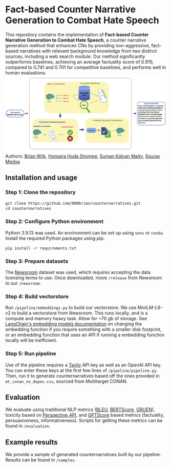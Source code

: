 # Fact-based Counter Narrative Generation to Combat Hate Speech
This repository contains the implementation of **Fact-based Counter Narrative Generation to Combat Hate Speech**, a counter narrative generation method that enhances CNs by providing non-aggressive, fact-based narratives with relevant background knowledge from two distinct sources, including a web search module. Our method significantly outperforms baselines, achieving an average factuality score of 0.915, compared to 0.741 and 0.701 for competitive baselines, and performs well in human evaluations.
![Fact-based Counter Narrative Generation to Combat Hate Speech](figure.jpeg)
Authors: [Brian Wilk](https://000brian.github.io/), [Homaira Huda Shomee](https://hhshomee.github.io/), [Suman Kalyan Maity](https://sites.mst.edu/smaity/), [Sourav Medya](https://souravmedya.github.io/)
## Installation and usage
### Step 1: Clone the repository
```
git clone https://github.com/000brian/counternarratives.git
cd counternarratives
```
### Step 2: Configure Python environment
Python 3.9.13 was used. An environment can be set up using `venv` or `conda`. Install the required Python packages using pip:
```
pip install -r requirements.txt
```
### Step 3: Prepare datasets
The [Newsroom](https://lil.nlp.cornell.edu/newsroom/]) dataset was used, which requires accepting the data licensing terms to use. Once downloaded, move `/release` from Newsroom to our `/newsroom`.
### Step 4: Build vectorstore
Run `/pipeline/embeddings.py` to build our vectorstore. We use MiniLM-L6-v2 to build a vectorstore from Newsroom. This runs locally, and is a compute and memory heavy task. Allow for ~70 gb of storage. See [LangChain's embedding models documentation](https://python.langchain.com/docs/integrations/text_embedding/) on changing the embedding function if you require something with a smaller disk footprint, or an embedding function that uses an API if running a embedding function locally will be inefficient.
### Step 5: Run pipeline
Use of the pipeline requires a [Tavily](https://tavily.com/) API key as well as an OpenAI API key. You can enter these keys at the first few lines of `/pipeline/pipeline.py`. Then, run it to generate counternarratives based off the ones provided in `mt_conan_no_dupes.csv`, sourced from Multitarget CONAN.

## Evaluation
We evaluate using traditional NLP metrics ([BLEU](https://www.nltk.org/_modules/nltk/translate/bleu_score.html), [BERTScore](https://github.com/Tiiiger/bert_score), [GRUEN](https://github.com/WanzhengZhu/GRUEN)), toxicity based on [Perspective API](https://www.perspectiveapi.com/), and [GPTScore](https://arxiv.org/abs/2302.04166) based metrics (factuality, persuasiveness, informativeness). Scripts for getting these metrics can be found in `/evaluation`.

## Example results
We provide a sample of generated counternarratives built by our pipeline. Results can be found in `/samples`.




